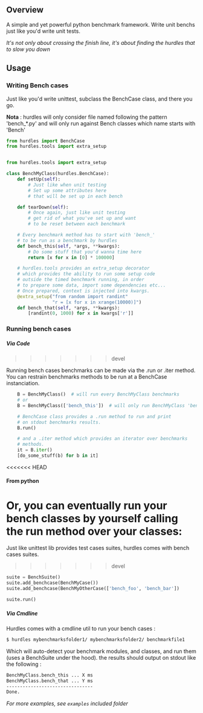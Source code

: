 ## Overview

A simple and yet powerful python benchmark framework. Write unit benchs just like you'd write unit tests.

*It's not only about crossing the finish line, it's about finding the hurdles that to slow you down*

## Usage


### Writing Bench cases

Just like you'd write unittest, subclass the BenchCase class, and there you go.

**Nota** : hurdles will only consider file named following the pattern 'bench_*.py'
and will only run against Bench classes which name starts with 'Bench'


```python
from hurdles import BenchCase
from hurdles.tools import extra_setup


from hurdles.tools import extra_setup

class BenchMyClass(hurdles.BenchCase):
    def setUp(self):
        # Just like when unit testing
        # Set up some attributes here
        # that will be set up in each bench

    def tearDown(self):
        # Once again, just like unit testing
        # get rid of what you've set up and want
        # to be reset between each benchmark

    # Every benchmark method has to start with 'bench_'
    # to be run as a benchmark by hurdles
    def bench_this(self, *args, **kwargs):
        # Do some stuff that you'd wanna time here
        return [x for x in [0] * 100000]

    # hurdles.tools provides an extra_setup decorator
    # which provides the ability to run some setup code
    # outside the timed benchmark running, in order
    # to prepare some data, import some dependencies etc...
    # Once prepared, context is injected into kwargs.
    @extra_setup("from random import randint"
                 "r = [x for x in xrange(10000)]")
    def bench_that(self, *args, **kwargs):
        [randint(0, 1000) for x in kwargs['r']]
```

### Running bench cases

##### Via Code
>>>>>>> devel

Running bench cases benchmarks can be made via the .run or .iter method. You can restrain benchmarks
methods to be run at a BenchCase instanciation.

```python
    B = BenchMyClass()  # will run every BenchMyClass benchmarks
    # or
    B = BenchMyClass(['bench_this'])  # will only run BenchMyClass 'bench_this' method

    # BenchCase class provides a .run method to run and print
    # on stdout benchmarks results.
    B.run()

    # and a .iter method which provides an iterator over benchmarks
    # methods.
    it = B.iter()
    [do_some_stuff(b) for b in it]
```

<<<<<<< HEAD
#### From python

Or, you can eventually run your bench classes by yourself calling the run method over your classes:
=======
Just like unittest lib provides test cases suites, hurdles comes with bench cases suites.
>>>>>>> devel

```python
suite = BenchSuite()
suite.add_benchcase(BenchMyCase())
suite.add_benchcase(BenchMyOtherCase(['bench_foo', 'bench_bar'])

suite.run()
```

##### Via Cmdline

Hurdles comes with a cmdline util to run your bench cases :

```bash
$ hurdles mybenchmarksfolder1/ mybenchmarksfolder2/ benchmarkfile1
```

Which will auto-detect your benchmark modules, and classes, and run them (uses a BenchSuite under the hood).
the results should output on stdout like the following :

```bash
BenchMyClass.bench_this ... X ms
BenchMyClass.bench_that ... Y ms
--------------------------------
Done.
```

*For more examples, see `examples` included folder*